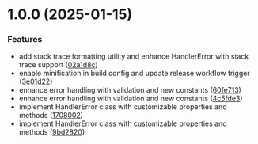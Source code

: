 # 1.0.0 (2025-01-15)


### Features

* add stack trace formatting utility and enhance HandlerError with stack trace support ([02a1d8c](https://github.com/fvena/handler-error/commit/02a1d8c9684d3e513848188a8567cd2a34bd51a5))
* enable minification in build config and update release workflow trigger ([3e01d22](https://github.com/fvena/handler-error/commit/3e01d2202208355dd593bc0a220d1d4317945267))
* enhance error handling with validation and new constants ([60fe713](https://github.com/fvena/handler-error/commit/60fe71341dc9f7dcdbf01c3c1fe314735d98424a))
* enhance error handling with validation and new constants ([4c5fde3](https://github.com/fvena/handler-error/commit/4c5fde319918c47b6fd93d60f208c914f83be4b2))
* implement HandlerError class with customizable properties and methods ([1708002](https://github.com/fvena/handler-error/commit/170800207febcc6a1b66d6f8f0ca18b74946dad4))
* implement HandlerError class with customizable properties and methods ([9bd2820](https://github.com/fvena/handler-error/commit/9bd282006db6fccd3d5c9984457fa4fe3181f5cb))
